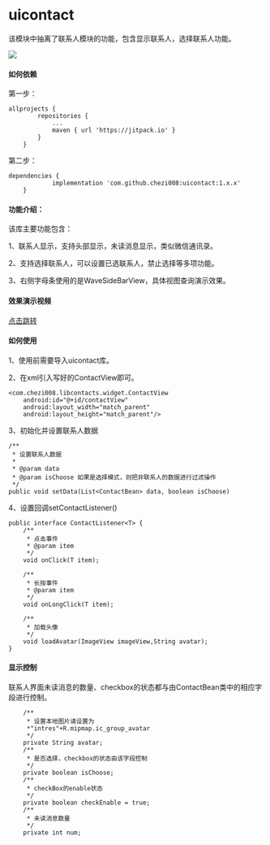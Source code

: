 # uicontact

该模块中抽离了联系人模块的功能，包含显示联系人，选择联系人功能。

[![](https://jitpack.io/v/chezi008/uicontact.svg)](https://jitpack.io/#chezi008/uicontact)

#### 如何依赖
第一步：
```
allprojects {
		repositories {
			...
			maven { url 'https://jitpack.io' }
		}
	}
```
第二步：
```
dependencies {
	        implementation 'com.github.chezi008:uicontact:1.x.x'
	}
```

#### 功能介绍：

该库主要功能包含：

1、联系人显示，支持头部显示，未读消息显示，类似微信通讯录。

2、支持选择联系人，可以设置已选联系人，禁止选择等多项功能。

3、右侧字母条使用的是WaveSideBarView，具体视图查询演示效果。

#### 效果演示视频

[点击跳转](https://v.youku.com/v_show/id_XNDIzMTUwMjcxNg==.html?spm=a2h3j.8428770.3416059.1)


#### 如何使用

1、使用前需要导入uicontact库。

2、在xml引入写好的ContactView即可。

```
<com.chezi008.libcontacts.widget.ContactView
    android:id="@+id/contactView"
    android:layout_width="match_parent"
    android:layout_height="match_parent"/>
```

3、初始化并设置联系人数据

```
/**
 * 设置联系人数据
 *
 * @param data
 * @param isChoose 如果是选择模式，则把非联系人的数据进行过滤操作
 */
public void setData(List<ContactBean> data, boolean isChoose)
```

4、设置回调setContactListener()

```
public interface ContactListener<T> {
    /**
     * 点击事件
     * @param item
     */
    void onClick(T item);

    /**
     * 长按事件
     * @param item
     */
    void onLongClick(T item);

    /**
     * 加载头像
     */
    void loadAvatar(ImageView imageView,String avatar);
}
```

#### 显示控制

联系人界面未读消息的数量、checkbox的状态都与由ContactBean类中的相应字段进行控制。

```
 	/**
     * 设置本地图片请设置为
     *"intres"+R.mipmap.ic_group_avatar
     */
    private String avatar;
 	/**
     * 是否选择，checkbox的状态由该字段控制
     */
    private boolean isChoose;
    /**
     * checkBox的enable状态
     */
    private boolean checkEnable = true;
    /**
     * 未读消息数量
     */
    private int num;
```

